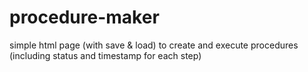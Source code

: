 # procedure-maker
simple html page (with save &amp; load) to create and execute procedures (including status and timestamp for each step)
